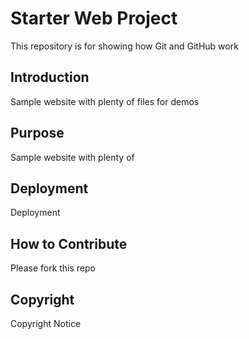 # Starter Web Project

This repository is for showing how Git and GitHub work

## Introduction

Sample website with plenty of files for demos

## Purpose

Sample website with plenty of

## Deployment

Deployment

## How to Contribute

Please fork this repo

## Copyright

Copyright Notice